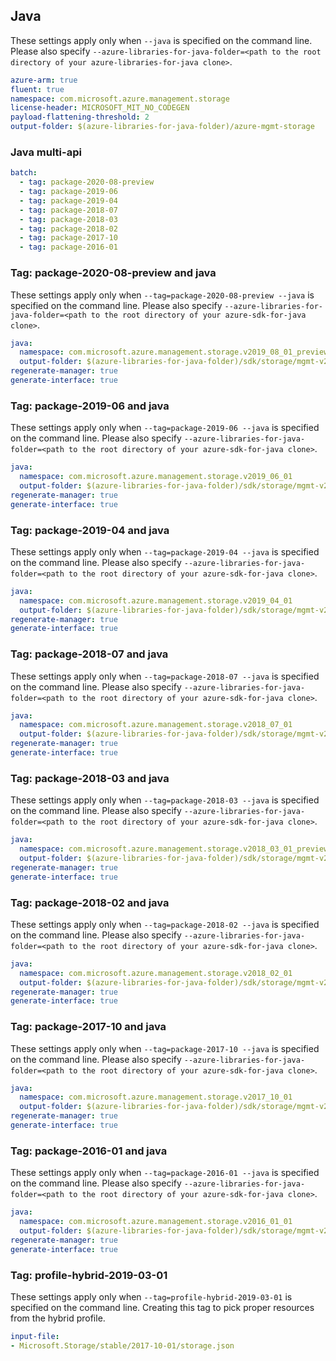 ## Java

These settings apply only when `--java` is specified on the command line.
Please also specify `--azure-libraries-for-java-folder=<path to the root directory of your azure-libraries-for-java clone>`.

``` yaml $(java)
azure-arm: true
fluent: true
namespace: com.microsoft.azure.management.storage
license-header: MICROSOFT_MIT_NO_CODEGEN
payload-flattening-threshold: 2
output-folder: $(azure-libraries-for-java-folder)/azure-mgmt-storage
```

### Java multi-api

``` yaml $(java) && $(multiapi)
batch:
  - tag: package-2020-08-preview
  - tag: package-2019-06
  - tag: package-2019-04
  - tag: package-2018-07
  - tag: package-2018-03
  - tag: package-2018-02
  - tag: package-2017-10
  - tag: package-2016-01
```

### Tag: package-2020-08-preview and java

These settings apply only when `--tag=package-2020-08-preview --java` is specified on the command line.
Please also specify `--azure-libraries-for-java-folder=<path to the root directory of your azure-sdk-for-java clone>`.

``` yaml $(tag) == 'package-2020-08-preview' && $(java) && $(multiapi)
java:
  namespace: com.microsoft.azure.management.storage.v2019_08_01_preview
  output-folder: $(azure-libraries-for-java-folder)/sdk/storage/mgmt-v2019_08_01_preview
regenerate-manager: true
generate-interface: true
```

### Tag: package-2019-06 and java

These settings apply only when `--tag=package-2019-06 --java` is specified on the command line.
Please also specify `--azure-libraries-for-java-folder=<path to the root directory of your azure-sdk-for-java clone>`.

``` yaml $(tag) == 'package-2019-06' && $(java) && $(multiapi)
java:
  namespace: com.microsoft.azure.management.storage.v2019_06_01
  output-folder: $(azure-libraries-for-java-folder)/sdk/storage/mgmt-v2019_06_01
regenerate-manager: true
generate-interface: true
```

### Tag: package-2019-04 and java

These settings apply only when `--tag=package-2019-04 --java` is specified on the command line.
Please also specify `--azure-libraries-for-java-folder=<path to the root directory of your azure-sdk-for-java clone>`.

``` yaml $(tag) == 'package-2019-04' && $(java) && $(multiapi)
java:
  namespace: com.microsoft.azure.management.storage.v2019_04_01
  output-folder: $(azure-libraries-for-java-folder)/sdk/storage/mgmt-v2019_04_01
regenerate-manager: true
generate-interface: true
```

### Tag: package-2018-07 and java

These settings apply only when `--tag=package-2018-07 --java` is specified on the command line.
Please also specify `--azure-libraries-for-java-folder=<path to the root directory of your azure-sdk-for-java clone>`.

``` yaml $(tag) == 'package-2018-07' && $(java) && $(multiapi)
java:
  namespace: com.microsoft.azure.management.storage.v2018_07_01
  output-folder: $(azure-libraries-for-java-folder)/sdk/storage/mgmt-v2018_07_01
regenerate-manager: true
generate-interface: true
```

### Tag: package-2018-03 and java

These settings apply only when `--tag=package-2018-03 --java` is specified on the command line.
Please also specify `--azure-libraries-for-java-folder=<path to the root directory of your azure-sdk-for-java clone>`.

``` yaml $(tag) == 'package-2018-03' && $(java) && $(multiapi)
java:
  namespace: com.microsoft.azure.management.storage.v2018_03_01_preview
  output-folder: $(azure-libraries-for-java-folder)/sdk/storage/mgmt-v2018_03_01_preview
regenerate-manager: true
generate-interface: true
```

### Tag: package-2018-02 and java

These settings apply only when `--tag=package-2018-02 --java` is specified on the command line.
Please also specify `--azure-libraries-for-java-folder=<path to the root directory of your azure-sdk-for-java clone>`.

``` yaml $(tag) == 'package-2018-02' && $(java) && $(multiapi)
java:
  namespace: com.microsoft.azure.management.storage.v2018_02_01
  output-folder: $(azure-libraries-for-java-folder)/sdk/storage/mgmt-v2018_02_01
regenerate-manager: true
generate-interface: true
```

### Tag: package-2017-10 and java

These settings apply only when `--tag=package-2017-10 --java` is specified on the command line.
Please also specify `--azure-libraries-for-java-folder=<path to the root directory of your azure-sdk-for-java clone>`.

``` yaml $(tag) == 'package-2017-10' && $(java) && $(multiapi)
java:
  namespace: com.microsoft.azure.management.storage.v2017_10_01
  output-folder: $(azure-libraries-for-java-folder)/sdk/storage/mgmt-v2017_10_01
regenerate-manager: true
generate-interface: true
```

### Tag: package-2016-01 and java

These settings apply only when `--tag=package-2016-01 --java` is specified on the command line.
Please also specify `--azure-libraries-for-java-folder=<path to the root directory of your azure-sdk-for-java clone>`.

``` yaml $(tag) == 'package-2016-01' && $(java) && $(multiapi)
java:
  namespace: com.microsoft.azure.management.storage.v2016_01_01
  output-folder: $(azure-libraries-for-java-folder)/sdk/storage/mgmt-v2016_01_01
regenerate-manager: true
generate-interface: true
```

### Tag: profile-hybrid-2019-03-01

These settings apply only when `--tag=profile-hybrid-2019-03-01` is specified on the command line.
Creating this tag to pick proper resources from the hybrid profile.

``` yaml $(tag) == 'profile-hybrid-2019-03-01'
input-file:
- Microsoft.Storage/stable/2017-10-01/storage.json
```